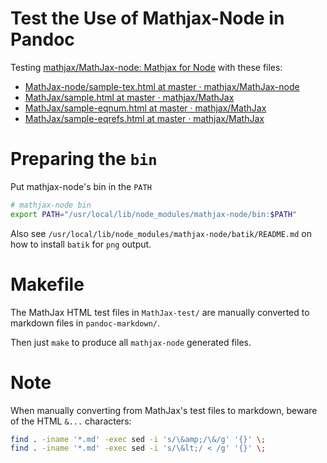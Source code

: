 # Test the Use of Mathjax-Node in Pandoc

Testing [mathjax/MathJax-node: Mathjax for Node](https://github.com/mathjax/MathJax-node) with these files:

- [MathJax-node/sample-tex.html at master · mathjax/MathJax-node](https://github.com/mathjax/MathJax-node/blob/master/test-files/sample-tex.html)
- [MathJax/sample.html at master · mathjax/MathJax](https://github.com/mathjax/MathJax/blob/master/test/sample.html)
- [MathJax/sample-eqnum.html at master · mathjax/MathJax](https://github.com/mathjax/MathJax/blob/master/test/sample-eqnum.html)
- [MathJax/sample-eqrefs.html at master · mathjax/MathJax](https://github.com/mathjax/MathJax/blob/master/test/sample-eqrefs.html)

# Preparing the `bin`

Put mathjax-node's bin in the `PATH`

```bash
# mathjax-node bin
export PATH="/usr/local/lib/node_modules/mathjax-node/bin:$PATH"
```

Also see `/usr/local/lib/node_modules/mathjax-node/batik/README.md` on how to install `batik` for `png` output.

# Makefile

The MathJax HTML test files in `MathJax-test/` are manually converted to markdown files in `pandoc-markdown/`.

Then just `make` to produce all `mathjax-node` generated files.

# Note

When manually converting from MathJax's test files to markdown, beware of the HTML `&...` characters:

```bash
find . -iname '*.md' -exec sed -i 's/\&amp;/\&/g' '{}' \;
find . -iname '*.md' -exec sed -i 's/\&lt;/ < /g' '{}' \;
```
